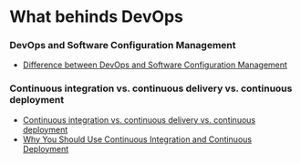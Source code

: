 # What behinds DevOps

### DevOps and Software Configuration Management

- [Difference between DevOps and Software Configuration Management](https://softwareengineering.stackexchange.com/questions/130850/difference-between-devops-and-software-configuration-management)

### Continuous integration vs. continuous delivery vs. continuous deployment

- [Continuous integration vs. continuous delivery vs. continuous deployment](https://www.atlassian.com/continuous-delivery/principles/continuous-integration-vs-delivery-vs-deployment)
- [Why You Should Use Continuous Integration and Continuous Deployment](https://css-tricks.com/continuous-integration-continuous-deployment/)